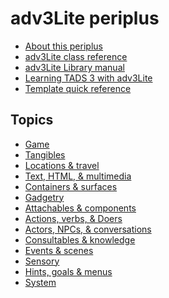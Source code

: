 ---
---
# adv3Lite periplus

- <a href="about.html" target="classes">About this periplus</a>
- <a href="libref/index.html" target="_blank">adv3Lite class reference</a>
- <a href="manual/toc.html" target="_blank">adv3Lite Library manual</a>
- <a href="LearningT3Lite.pdf" target="_blank">Learning TADS 3 with
  adv3Lite</a>
- <a href="TemplatesQref.PDF" target="classes">Template quick
  reference</a>

## Topics

- <a href="topics.html#topic_0" target="topics">Game</a>
- <a href="topics.html#topic_1" target="topics">Tangibles</a>
- <a href="topics.html#topic_2" target="topics">Locations &amp; travel</a>
- <a href="topics.html#topic_3" target="topics">Text, HTML, &amp;
  multimedia</a>
- <a href="topics.html#topic_4" target="topics">Containers &amp;
  surfaces</a>
- <a href="topics.html#topic_5" target="topics">Gadgetry</a>
- <a href="topics.html#topic_6" target="topics">Attachables &amp;
  components</a>
- <a href="topics.html#topic_7" target="topics">Actions, verbs, &amp;
  Doers</a>
- <a href="topics.html#topic_8" target="topics">Actors, NPCs, &amp;
  conversations</a>
- <a href="topics.html#topic_9" target="topics">Consultables &amp;
  knowledge</a>
- <a href="topics.html#topic_10" target="topics">Events &amp; scenes</a>
- <a href="topics.html#topic_11" target="topics">Sensory</a>
- <a href="topics.html#topic_12" target="topics">Hints, goals &amp;
  menus</a>
- <a href="topics.html#topic_13" target="topics">System</a>
